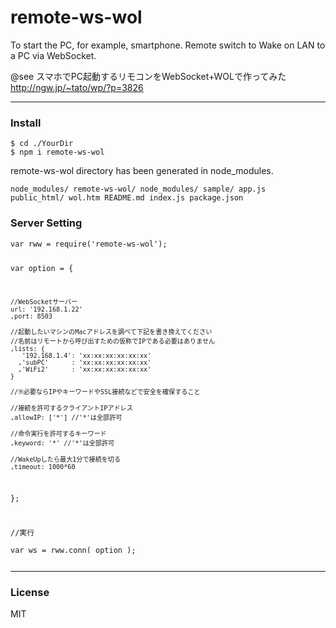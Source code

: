 # remote-ws-wol
To start the PC, for example, smartphone. Remote switch to Wake on LAN to a PC via WebSocket.

@see 
スマホでPC起動するリモコンをWebSocket+WOLで作ってみた
http://ngw.jp/~tato/wp/?p=3826


<hr>
<h3>Install</h3><code><pre>$ cd ./YourDir
$ npm i remote-ws-wol
</pre></code>

remote-ws-wol directory has been generated in node_modules.
<code><pre>node_modules/
    remote-ws-wol/
        node_modules/
        sample/
            app.js
            public_html/
                wol.htm
        README.md
        index.js
        package.json
</pre></code>

<h3>Server Setting</h3><code><pre>
var rww = require('remote-ws-wol');

var option = {
  
    //WebSocketサーバー
    url: '192.168.1.22'
    ,port: 8503

    //起動したいマシンのMacアドレスを調べて下記を書き換えてください
    //名前はリモートから呼び出すための仮称でIPである必要はありません
    ,lists: {
       '192.168.1.4': 'xx:xx:xx:xx:xx:xx'
      ,'subPC'      : 'xx:xx:xx:xx:xx:xx'
      ,'WiFi2'      : 'xx:xx:xx:xx:xx:xx'
    } 
  
    //※必要ならIPやキーワードやSSL接続などで安全を確保すること
  
    //接続を許可するクライアントIPアドレス
    ,allowIP: ['*'] //'*'は全部許可
  
    //命令実行を許可するキーワード
    ,keyword: '*' //'*'は全部許可
    
    //WakeUpしたら最大1分で接続を切る
    ,timeout: 1000*60
    
};
  
//実行    
var ws = rww.conn( option );
</pre></code>


<hr>
<h3>License</h3>
MIT
